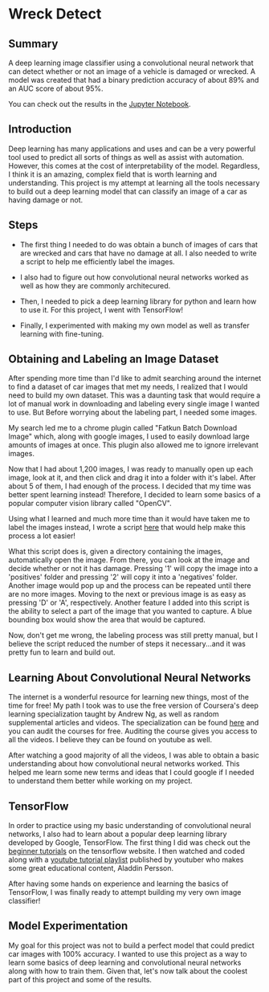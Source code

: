 # Wreck Detect
## Summary
A deep learning image classifier using a convolutional neural network that can detect whether or not an image of a vehicle is damaged or wrecked. A model was created that had a binary prediction accuracy of about 89% and an AUC score of about 95%.

You can check out the results in the [Jupyter Notebook](https://github.com/tpham222/Wreck_Detect/blob/master/WreckDetect_Tensorflow.ipynb).

## Introduction
Deep learning has many applications and uses and can be a very powerful tool used to predict all sorts of things as well as assist with automation. However, this comes at the cost of interpretability of the model. Regardless, I think it is an amazing, complex field that is worth learning and understanding. This project is my attempt at learning all the tools necessary to build out a deep learning model that can classify an image of a car as having damage or not. 

## Steps
* The first thing I needed to do was obtain a bunch of images of cars that are wrecked and cars that have no damage at all. I also needed to write a script to help me efficiently label the images. 

* I also had to figure out how convolutional neural networks worked as well as how they are commonly architecured. 

* Then, I needed to pick a deep learning library for python and learn how to use it. For this project, I went with TensorFlow!

* Finally, I experimented with making my own model as well as transfer learning with fine-tuning.

## Obtaining and Labeling an Image Dataset
After spending more time than I'd like to admit searching around the internet to find a dataset of car images that met my needs, I realized that I would need to build my own dataset. This was a daunting task that would require a lot of manual work in downloading and labeling every single image I wanted to use. But Before worrying about the labeling part, I needed some images. 

My search led me to a chrome plugin called "Fatkun Batch Download Image" which, along with google images, I used to easily download large amounts of images at once. This plugin also allowed me to ignore irrelevant images.

Now that I had about 1,200 images, I was ready to manually open up each image, look at it, and then click and drag it into a folder with it's label. After about 5 of them, I had enough of the process. I decided that my time was better spent learning instead! Therefore, I decided to learn some basics of a popular computer vision library called "OpenCV".

Using what I learned and much more time than it would have taken me to label the images instead, I wrote a script [here](https://github.com/tpham222/Wreck_Detect/blob/master/LabelImages.py) that would help make this process a lot easier!

What this script does is, given a directory containing the images, automatically open the image. From there, you can look at the image and decide whether or not it has damage. Pressing '1' will copy the image into a 'positives' folder and pressing '2' will copy it into a 'negatives' folder. Another image would pop up and the process can be repeated until there are no more images. Moving to the next or previous image is as easy as pressing 'D' or 'A', respectively. Another feature I added into this script is the ability to select a part of the image that you wanted to capture. A blue bounding box would show the area that would be captured.

Now, don't get me wrong, the labeling process was still pretty manual, but I believe the script reduced the number of steps it necessary...and it was pretty fun to learn and build out.

## Learning About Convolutional Neural Networks
The internet is a wonderful resource for learning new things, most of the time for free! My path I took was to use the free version of Coursera's deep learning specialization taught by Andrew Ng, as well as random supplemental articles and videos. The specialization can be found [here](https://www.coursera.org/specializations/deep-learning) and you can audit the courses for free. Auditing the course gives you access to all the videos. I believe they can be found on youtube as well.

After watching a good majority of all the videos, I was able to obtain a basic understanding about how convolutional neural networks worked. This helped me learn some new terms and ideas that I could google if I needed to understand them better while working on my project. 


## TensorFlow
In order to practice using my basic understanding of convolutional neural networks, I also had to learn about a popular deep learning library developed by Google, TensorFlow.
The first thing I did was check out the [beginner tutorials](https://www.tensorflow.org/tutorials) on the tensorflow website. I then watched and coded along with a [youtube tutorial playlist](https://www.youtube.com/watch?v=5Ym-dOS9ssA&list=PLhhyoLH6IjfxVOdVC1P1L5z5azs0XjMsb&ab_channel=AladdinPersson) published by youtuber who makes some great educational content, Aladdin Persson.

After having some hands on experience and learning the basics of TensorFlow, I was finally ready to attempt building my very own image classifier!

## Model Experimentation
My goal for this project was not to build a perfect model that could predict car images with 100% accuracy. I wanted to use this project as a way to learn some basics of deep learning and convolutional neural networks along with how to train them. Given that, let's now talk about the coolest part of this project and some of the results.





